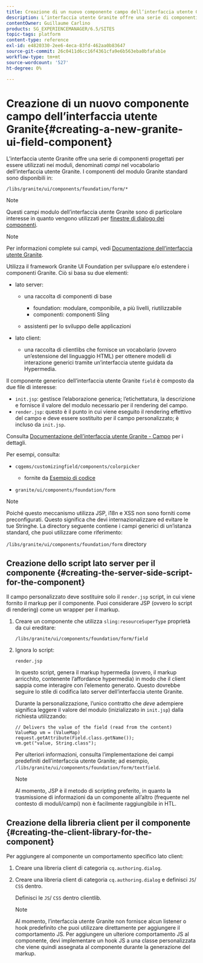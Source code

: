```yaml
---
title: Creazione di un nuovo componente campo dell’interfaccia utente Granite
description: L’interfaccia utente Granite offre una serie di componenti progettati per essere utilizzati nei moduli, denominati campi
contentOwner: Guillaume Carlino
products: SG_EXPERIENCEMANAGER/6.5/SITES
topic-tags: platform
content-type: reference
exl-id: e4820330-2ee6-4eca-83fd-462aa0b83647
source-git-commit: 26c0411d6cc16f4361cfa9e6b563eba0bfafab1e
workflow-type: tm+mt
source-wordcount: '527'
ht-degree: 0%

---
```


# Creazione di un nuovo componente campo dell’interfaccia utente Granite{#creating-a-new-granite-ui-field-component}

L’interfaccia utente Granite offre una serie di componenti progettati per essere utilizzati nei moduli, denominati *campi* nel vocabolario dell’interfaccia utente Granite. I componenti del modulo Granite standard sono disponibili in:

`/libs/granite/ui/components/foundation/form/*`

>[!NOTE]
>
>Questi campi modulo dell’interfaccia utente Granite sono di particolare interesse in quanto vengono utilizzati per [finestre di dialogo dei componenti](/help/sites-developing/developing-components.md).

>[!NOTE]
>
>Per informazioni complete sui campi, vedi [Documentazione dell’interfaccia utente Granite](https://developer.adobe.com/experience-manager/reference-materials/6-5/granite-ui/api/jcr_root/libs/granite/ui/index.html).

Utilizza il framework Granite UI Foundation per sviluppare e/o estendere i componenti Granite. Ciò si basa su due elementi:

* lato server:

   * una raccolta di componenti di base

      * foundation: modulare, componibile, a più livelli, riutilizzabile
      * componenti: componenti Sling

   * assistenti per lo sviluppo delle applicazioni

* lato client:

   * una raccolta di clientlibs che fornisce un vocabolario (ovvero un’estensione del linguaggio HTML) per ottenere modelli di interazione generici tramite un’interfaccia utente guidata da Hypermedia.

Il componente generico dell’interfaccia utente Granite `field` è composto da due file di interesse:

* `init.jsp`: gestisce l’elaborazione generica; l’etichettatura, la descrizione e fornisce il valore del modulo necessario per il rendering del campo.
* `render.jsp`: questo è il punto in cui viene eseguito il rendering effettivo del campo e deve essere sostituito per il campo personalizzato; è incluso da `init.jsp`.

Consulta [Documentazione dell’interfaccia utente Granite - Campo](https://developer.adobe.com/experience-manager/reference-materials/6-5/granite-ui/api/jcr_root/libs/granite/ui/components/foundation/form/field/index.html) per i dettagli.

Per esempi, consulta:

* `cqgems/customizingfield/components/colorpicker`

   * fornite da [Esempio di codice](/help/sites-developing/developing-components-samples.md#code-sample-how-to-customize-dialog-fields)

* `granite/ui/components/foundation/form`

>[!NOTE]
>
>Poiché questo meccanismo utilizza JSP, i18n e XSS non sono forniti come preconfigurati. Questo significa che devi internazionalizzare ed evitare le tue Stringhe. La directory seguente contiene i campi generici di un’istanza standard, che puoi utilizzare come riferimento:
>
>`/libs/granite/ui/components/foundation/form` directory

## Creazione dello script lato server per il componente {#creating-the-server-side-script-for-the-component}

Il campo personalizzato deve sostituire solo il `render.jsp` script, in cui viene fornito il markup per il componente. Puoi considerare JSP (ovvero lo script di rendering) come un wrapper per il markup.

1. Creare un componente che utilizza `sling:resourceSuperType` proprietà da cui ereditare:

   `/libs/granite/ui/components/foundation/form/field`

1. Ignora lo script:

   `render.jsp`

   In questo script, genera il markup hypermedia (ovvero, il markup arricchito, contenente l’affordance hypermedia) in modo che il client sappia come interagire con l’elemento generato. Questo dovrebbe seguire lo stile di codifica lato server dell’interfaccia utente Granite.

   Durante la personalizzazione, l’unico contratto che *deve* adempiere significa leggere il valore del modulo (inizializzato in `init.jsp`) dalla richiesta utilizzando:

   ```
   // Delivers the value of the field (read from the content)
   ValueMap vm = (ValueMap) request.getAttribute(Field.class.getName());
   vm.get("value, String.class");
   ```

   Per ulteriori informazioni, consulta l’implementazione dei campi predefiniti dell’interfaccia utente Granite; ad esempio, `/libs/granite/ui/components/foundation/form/textfield`.

   >[!NOTE]
   >
   >Al momento, JSP è il metodo di scripting preferito, in quanto la trasmissione di informazioni da un componente all’altro (frequente nel contesto di moduli/campi) non è facilmente raggiungibile in HTL.

## Creazione della libreria client per il componente {#creating-the-client-library-for-the-component}

Per aggiungere al componente un comportamento specifico lato client:

1. Creare una libreria client di categoria `cq.authoring.dialog`.
1. Creare una libreria client di categoria `cq.authoring.dialog` e definisci `JS`/ `CSS` dentro.

   Definisci le `JS`/ `CSS` dentro clientlib.

   >[!NOTE]
   >
   >Al momento, l’interfaccia utente Granite non fornisce alcun listener o hook predefinito che puoi utilizzare direttamente per aggiungere il comportamento JS. Per aggiungere un ulteriore comportamento JS al componente, devi implementare un hook JS a una classe personalizzata che viene quindi assegnata al componente durante la generazione del markup.
